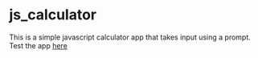 # js_calculator

This is a simple javascript calculator app that takes input using a prompt.
Test the app [here](https://grillzwitu.github.io/js_calculator/)
